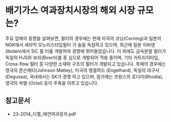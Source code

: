 # 배기가스 여과장치시장의 해외 시장 규모는?

주요 업체의 동향을 살펴보면, 필터의 경우에는 현재 미국의
코닝(Corning)과 일본의 NGK에서 세라믹 모노리스타입필터 기
술을 독점하고 있으며, 최근에 일본 이비덴(Ibiden)에서 SiC 필
터를 개발하여 경쟁에 뛰어들었습니다.
이 외에도 금속분말 필터가 독일의 HJS와 보쉬(Bosch)를 중
심으로 개발되어 적용 중이며, 기타 카트리지타입, Cross-flow
필터 등 다양한 소재와 구조의 필터가 개발되고 있습니다. 촉매의
경우에는 영국의 존슨매티(Johnson Mattey), 미국의 엥겔하드
(Engelhard), 독일의 대구사(Degussa), 국내에서는 SK가 경쟁
하고 있으며, 첨가제는 프랑스의 로디아(Rhodia), 영국의 옥텔
(Octel) 등이 주축을 이루고 있습니다. 


## 참고문서
- 23-2014_디젤_매연여과장치.pdf